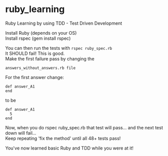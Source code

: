 # ruby_learning
Ruby Learning by using TDD - Test Driven Development

Install Ruby (depends on your OS)  
Install rspec (gem install rspec)

You can then run the tests with `rspec ruby_spec.rb`  
It SHOULD fail!  This is good.  
Make the first failure pass by changing the

    answers_without_answers.rb file

For the first answer change:

    def answer_A1
    end

to be

    def answer_A1
      5
    end

Now, when you do rspec ruby_spec.rb that test will pass... and the next test down will fail...  
Keep repeating 'fix the method' until all 48+ tests pass!  

You've now learned basic Ruby and TDD while you were at it!
